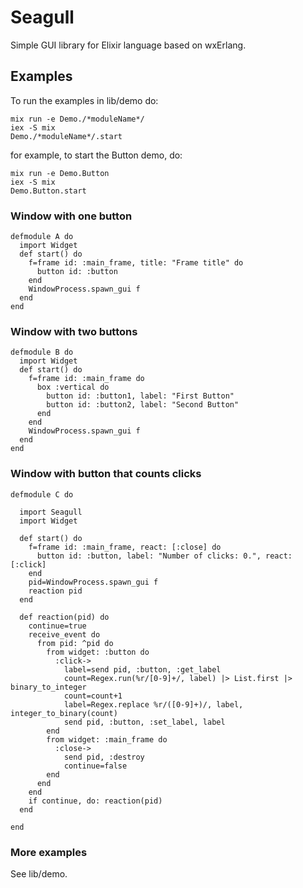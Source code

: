 # Seagull

Simple GUI library for Elixir language based on wxErlang.

## Examples
To run the examples in lib/demo do:

```
mix run -e Demo./*moduleName*/
iex -S mix
Demo./*moduleName*/.start
```

for example, to start the Button demo, do:

```
mix run -e Demo.Button
iex -S mix
Demo.Button.start
```


### Window with one button

    defmodule A do
      import Widget
      def start() do
        f=frame id: :main_frame, title: "Frame title" do
          button id: :button
        end
        WindowProcess.spawn_gui f
      end
    end

### Window with two buttons

    defmodule B do
      import Widget
      def start() do
        f=frame id: :main_frame do
          box :vertical do
            button id: :button1, label: "First Button"
            button id: :button2, label: "Second Button"
          end
        end
        WindowProcess.spawn_gui f
      end
    end

### Window with button that counts clicks

    defmodule C do
      
      import Seagull
      import Widget
      
      def start() do
        f=frame id: :main_frame, react: [:close] do
          button id: :button, label: "Number of clicks: 0.", react: [:click]
        end
        pid=WindowProcess.spawn_gui f
        reaction pid
      end
      
      def reaction(pid) do
        continue=true
        receive_event do
          from pid: ^pid do
            from widget: :button do
              :click->
                label=send pid, :button, :get_label
                count=Regex.run(%r/[0-9]+/, label) |> List.first |> binary_to_integer
                count=count+1
                label=Regex.replace %r/([0-9]+)/, label, integer_to_binary(count)
                send pid, :button, :set_label, label
            end
            from widget: :main_frame do
              :close->
                send pid, :destroy
                continue=false
            end
          end
        end
        if continue, do: reaction(pid)
      end
      
    end

### More examples
See lib/demo.
